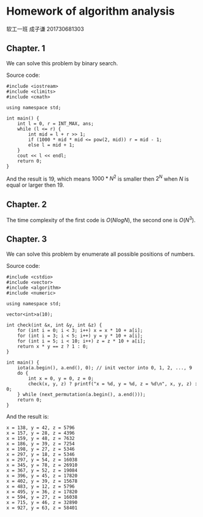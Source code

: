 # Homework of algorithm analysis  
软工一班 成子谦 201730681303

## Chapter. 1
We can solve this problem by binary search.  

Source code:
```
#include <iostream>
#include <climits>
#include <cmath>

using namespace std;

int main() {
    int l = 0, r = INT_MAX, ans;
    while (l <= r) {
        int mid = l + r >> 1;
        if (1000 * mid * mid <= pow(2, mid)) r = mid - 1;
        else l = mid + 1;
    }
    cout << l << endl;
    return 0;
}
```
And the result is 19, which means $1000*N^2$ is smaller then $2^N$ when $N$ is equal or larger then $19$.  

## Chapter. 2

The time complexity of the first code is $O(NlogN)$, the second one is $O(N^3)$.

## Chapter. 3

We can solve this problem by enumerate all possible positions of numbers.  

Source code:
```
#include <cstdio>
#include <vector>
#include <algorithm>
#include <numeric>

using namespace std;

vector<int>a(10);

int check(int &x, int &y, int &z) {
    for (int i = 0; i < 3; i++) x = x * 10 + a[i];
    for (int i = 3; i < 5; i++) y = y * 10 + a[i];
    for (int i = 5; i < 10; i++) z = z * 10 + a[i];
    return x * y == z ? 1 : 0;
}

int main() {
    iota(a.begin(), a.end(), 0); // init vector into 0, 1, 2, ..., 9
    do {
        int x = 0, y = 0, z = 0;
        check(x, y, z) ? printf("x = %d, y = %d, z = %d\n", x, y, z) : 0;
    } while (next_permutation(a.begin(), a.end()));
    return 0;
}
```
And the result is: 
```
x = 138, y = 42, z = 5796
x = 157, y = 28, z = 4396
x = 159, y = 48, z = 7632
x = 186, y = 39, z = 7254
x = 198, y = 27, z = 5346
x = 297, y = 18, z = 5346
x = 297, y = 54, z = 16038
x = 345, y = 78, z = 26910
x = 367, y = 52, z = 19084
x = 396, y = 45, z = 17820
x = 402, y = 39, z = 15678
x = 483, y = 12, z = 5796
x = 495, y = 36, z = 17820
x = 594, y = 27, z = 16038
x = 715, y = 46, z = 32890
x = 927, y = 63, z = 58401
```